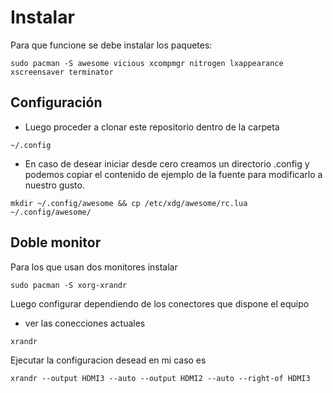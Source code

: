 # Instalar
  Para que funcione se debe instalar los paquetes: 
````
sudo pacman -S awesome vicious xcompmgr nitrogen lxappearance xscreensaver terminator
````
## Configuración
- Luego proceder a clonar este repositorio dentro de la carpeta
````
~/.config
````

- En caso de desear iniciar desde cero creamos un directorio .config y podemos copiar el contenido de ejemplo de la fuente para modificarlo a nuestro gusto.
`````
mkdir ~/.config/awesome && cp /etc/xdg/awesome/rc.lua ~/.config/awesome/
`````
## Doble monitor

Para los que usan dos monitores instalar
`````
sudo pacman -S xorg-xrandr
`````

Luego configurar dependiendo de los conectores que dispone el equipo
 - ver las conecciones actuales
`````
xrandr
`````

Ejecutar la configuracion desead en mi caso es
`````
xrandr --output HDMI3 --auto --output HDMI2 --auto --right-of HDMI3
`````



